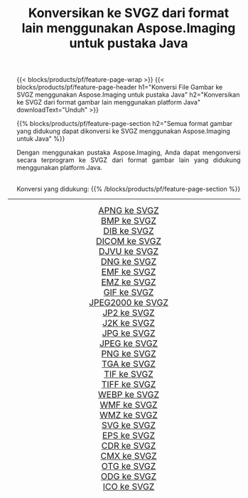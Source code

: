 ﻿---
title: Konversikan ke SVGZ dari format lain menggunakan Aspose.Imaging untuk pustaka Java 
weight: 3920
url: /id/java/conversion/to/svgz 
lang: id
langdirlevel: 2
locales: zh-hans,ja,it,ru,de,es,fr,nl,id,lt,pl,pt,vi,tr,ko,zh-hant,ar,hi,th,sv,cs,uk,he
description: Menggunakan Aspose.Imaging Anda dapat mengonversi ke SVGZ dari format lain menggunakan Java
---

{{< blocks/products/pf/feature-page-wrap >}}
{{< blocks/products/pf/feature-page-header h1="Konversi File Gambar ke SVGZ menggunakan Aspose.Imaging untuk pustaka Java" h2="Konversikan ke SVGZ dari format gambar lain menggunakan platform Java" downloadText="Unduh" >}}


{{% blocks/products/pf/feature-page-section  h2="Semua format gambar yang didukung dapat dikonversi ke SVGZ menggunakan Aspose.Imaging untuk Java" %}}
<p align=justify>Dengan menggunakan pustaka Aspose.Imaging, Anda dapat mengonversi secara terprogram ke SVGZ dari format gambar lain yang didukung menggunakan platform Java.</p>
<br/>
Konversi yang didukung:
{{% /blocks/products/pf/feature-page-section %}}
<div class="container-fluid productfamilypage bg-gray">
    <div class="convertypes bg-gray agp-content section">
        <div class="container">
		<hr style="margin-left:-20px;"/>
		<div class="row other-converters" style="gap: 10px;font-size: 19px;text-align:center;">
		    <div class='col-md-2 other-converter remove-lp remove-rp'><a href="/imaging/id/java/conversion/apng-to-svgz" style="padding:15px;">APNG ke SVGZ</a></div>
<div class='col-md-2 other-converter remove-lp remove-rp'><a href="/imaging/id/java/conversion/bmp-to-svgz" style="padding:15px;">BMP ke SVGZ</a></div>
<div class='col-md-2 other-converter remove-lp remove-rp'><a href="/imaging/id/java/conversion/dib-to-svgz" style="padding:15px;">DIB ke SVGZ</a></div>
<div class='col-md-2 other-converter remove-lp remove-rp'><a href="/imaging/id/java/conversion/dicom-to-svgz" style="padding:15px;">DICOM ke SVGZ</a></div>
<div class='col-md-2 other-converter remove-lp remove-rp'><a href="/imaging/id/java/conversion/djvu-to-svgz" style="padding:15px;">DJVU ke SVGZ</a></div>
<div class='col-md-2 other-converter remove-lp remove-rp'><a href="/imaging/id/java/conversion/dng-to-svgz" style="padding:15px;">DNG ke SVGZ</a></div>
<div class='col-md-2 other-converter remove-lp remove-rp'><a href="/imaging/id/java/conversion/emf-to-svgz" style="padding:15px;">EMF ke SVGZ</a></div>
<div class='col-md-2 other-converter remove-lp remove-rp'><a href="/imaging/id/java/conversion/emz-to-svgz" style="padding:15px;">EMZ ke SVGZ</a></div>
<div class='col-md-2 other-converter remove-lp remove-rp'><a href="/imaging/id/java/conversion/gif-to-svgz" style="padding:15px;">GIF ke SVGZ</a></div>
<div class='col-md-2 other-converter remove-lp remove-rp'><a href="/imaging/id/java/conversion/jpeg2000-to-svgz" style="padding:15px;">JPEG2000 ke SVGZ</a></div>
<div class='col-md-2 other-converter remove-lp remove-rp'><a href="/imaging/id/java/conversion/jp2-to-svgz" style="padding:15px;">JP2 ke SVGZ</a></div>
<div class='col-md-2 other-converter remove-lp remove-rp'><a href="/imaging/id/java/conversion/j2k-to-svgz" style="padding:15px;">J2K ke SVGZ</a></div>
<div class='col-md-2 other-converter remove-lp remove-rp'><a href="/imaging/id/java/conversion/jpg-to-svgz" style="padding:15px;">JPG ke SVGZ</a></div>
<div class='col-md-2 other-converter remove-lp remove-rp'><a href="/imaging/id/java/conversion/jpeg-to-svgz" style="padding:15px;">JPEG ke SVGZ</a></div>
<div class='col-md-2 other-converter remove-lp remove-rp'><a href="/imaging/id/java/conversion/png-to-svgz" style="padding:15px;">PNG ke SVGZ</a></div>
<div class='col-md-2 other-converter remove-lp remove-rp'><a href="/imaging/id/java/conversion/tga-to-svgz" style="padding:15px;">TGA ke SVGZ</a></div>
<div class='col-md-2 other-converter remove-lp remove-rp'><a href="/imaging/id/java/conversion/tif-to-svgz" style="padding:15px;">TIF ke SVGZ</a></div>
<div class='col-md-2 other-converter remove-lp remove-rp'><a href="/imaging/id/java/conversion/tiff-to-svgz" style="padding:15px;">TIFF ke SVGZ</a></div>
<div class='col-md-2 other-converter remove-lp remove-rp'><a href="/imaging/id/java/conversion/webp-to-svgz" style="padding:15px;">WEBP ke SVGZ</a></div>
<div class='col-md-2 other-converter remove-lp remove-rp'><a href="/imaging/id/java/conversion/wmf-to-svgz" style="padding:15px;">WMF ke SVGZ</a></div>
<div class='col-md-2 other-converter remove-lp remove-rp'><a href="/imaging/id/java/conversion/wmz-to-svgz" style="padding:15px;">WMZ ke SVGZ</a></div>
<div class='col-md-2 other-converter remove-lp remove-rp'><a href="/imaging/id/java/conversion/svg-to-svgz" style="padding:15px;">SVG ke SVGZ</a></div>
<div class='col-md-2 other-converter remove-lp remove-rp'><a href="/imaging/id/java/conversion/eps-to-svgz" style="padding:15px;">EPS ke SVGZ</a></div>
<div class='col-md-2 other-converter remove-lp remove-rp'><a href="/imaging/id/java/conversion/cdr-to-svgz" style="padding:15px;">CDR ke SVGZ</a></div>
<div class='col-md-2 other-converter remove-lp remove-rp'><a href="/imaging/id/java/conversion/cmx-to-svgz" style="padding:15px;">CMX ke SVGZ</a></div>
<div class='col-md-2 other-converter remove-lp remove-rp'><a href="/imaging/id/java/conversion/otg-to-svgz" style="padding:15px;">OTG ke SVGZ</a></div>
<div class='col-md-2 other-converter remove-lp remove-rp'><a href="/imaging/id/java/conversion/odg-to-svgz" style="padding:15px;">ODG ke SVGZ</a></div>
<div class='col-md-2 other-converter remove-lp remove-rp'><a href="/imaging/id/java/conversion/ico-to-svgz" style="padding:15px;">ICO ke SVGZ</a></div>
                </div>
        </div>
    </div>
</div>
<br/>

